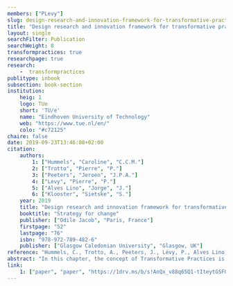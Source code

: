 ```yaml
---
members: ["PLevy"]
slug: design-research-and-innovation-framework-for-transformative-practices
title: "Design research and innovation framework for transformative practices"
layout: single
searchFilter: Publication
searchWeight: 8
transformpractices: true
researchpage: true
research: 
    -  transformpractices
publitype: inbook
subsection: book-section
institution:
    heig: 1
    logo: TUe
    short: 'TU/e'
    name: "Eindhoven University of Technology"
    web: "https://www.tue.nl/en/"
    colo: "#c72125"
chaire: false
date: 2019-09-23T13:46:08+02:00
citation:
    authors:
        1: ["Hummels", "Caroline", "C.C.M."]
        2: ["Trotto", "Pierre", "P."]
        3: ["Peeters", "Jeroen", "J.P.A."]
        4: ["Levy", "Pierre", "P."]
        5: ["Alves Lino", "Jorge", "J."]
        6: ["Klooster", "Sietske", "S."]
    year: 2019
    title: "Design research and innovation framework for transformative practices"
    booktitle: "Strategy for change"
    publisher: ["Odile Jacob", "Paris, France"]
    firstpage: "52"
    lastpage: "76"
    isbn: "978-972-789-482-6"
    publisher: ["Glasgow Caledonian University", "Glasgow, UK"]
reference: "Hummels, C., Trotto, A., Peeters, J., Lévy, P., Alves Lino, J. & Klooster, S. (2019). Design research and innovation framework for transformative practices. In Strategy for change (pp. 52-76). Glasgow, UK: Glasgow Caledonian University. ISBN: 978-972-789-482-6"
abstract: "In this chapter, the concept of Transformative Practices is introduced, i.e. shared relative steady ways of living and working with others (Wittgenstein, 1993), including specific configurations of actions, norms and knowledge (Freeman et al., 2011) and related tools and environments, focused at addressing our societal challenges, by transforming (elevating) our personal and social ethics and related behaviour through designing new ways of interaction with each other and the world. Through design research and innovation within these practices, we work together towards social-culturally, environmentally and economically sustainable communities."
link:
    1: ["paper", "paper", "https://1drv.ms/b/s!AnQx_v88q65Q1-tIteytGSFQEUog8w?e=USrTb1"]
---
```

